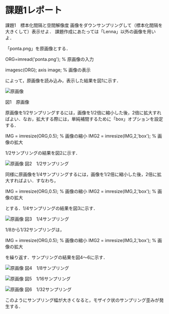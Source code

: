 # 課題1レポート

課題1　標本化間隔と空間解像度
画像をダウンサンプリングして（標本化間隔を大きくして）表示せよ．
課題作成にあたっては「Lenna」以外の画像を用いよ．


「ponta.png」を原画像とする．

ORG=imread('ponta.png'); % 原画像の入力

imagesc(ORG); axis image; % 画像の表示

によって，原画像を読み込み，表示した結果を図1に示す．

![原画像](https://github.com/be-bird/image_processing/blob/master/images/ponta.png?raw=true)

図1　原画像

原画像を1/2サンプリングするには，画像を1/2倍に縮小した後，2倍に拡大すればよい．なお，拡大する際には，単純補間するために「box」オプションを設定する．

IMG = imresize(ORG,0.5); % 画像の縮小
IMG2 = imresize(IMG,2,'box'); % 画像の拡大

1/2サンプリングの結果を図2に示す．

![原画像](https://github.com/be-bird/image_processing/blob/master/images/kadai1_1.png?raw=true)
図2　1/2サンプリング

同様に原画像を1/4サンプリングするには，画像を1/2倍に縮小した後，2倍に拡大すればよい．すなわち，

IMG = imresize(ORG,0.5); % 画像の縮小
IMG2 = imresize(IMG,2,'box'); % 画像の拡大

とする．1/4サンプリングの結果を図3に示す．

![原画像](https://github.com/be-bird/image_processing/blob/master/images/kadai1_2.png?raw=true)
図3　1/4サンプリング

1/8から1/32サンプリングは，

IMG = imresize(ORG,0.5); % 画像の縮小
IMG2 = imresize(IMG,2,'box'); % 画像の拡大

を繰り返す．サンプリングの結果を図4～6に示す．

![原画像](https://github.com/be-bird/image_processing/blob/master/images/kadai1_3.png?raw=true)
図4　1/8サンプリング

![原画像](https://github.com/be-bird/image_processing/blob/master/images/kadai1_4.png?raw=true)
図5　1/16サンプリング

![原画像](https://github.com/be-bird/image_processing/blob/master/images/kadai1_5.png?raw=true)
図6　1/32サンプリング

このようにサンプリング幅が大きくなると，モザイク状のサンプリング歪みが発生する．
